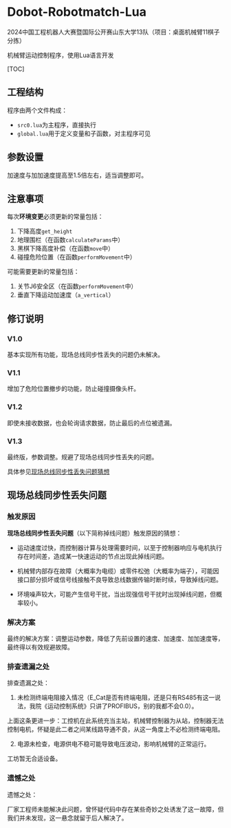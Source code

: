 # Dobot-Robotmatch-Lua
2024中国工程机器人大赛暨国际公开赛山东大学13队（项目：桌面机械臂11棋子分拣）

机械臂运动控制程序，使用Lua语言开发

[TOC]

## 工程结构

程序由两个文件构成：

- `src0.lua`为主程序，直接执行
- `global.lua`用于定义变量和子函数，对主程序可见

## 参数设置
加速度与加加速度提高至1.5倍左右，适当调整即可。

## 注意事项
每次**环境变更**必须更新的常量包括：

1. 下降高度`get_height`
2. 地理围栏（在函数`calculateParams`中）
3. 黑棋下降高度补偿（在函数`move`中）
4. 碰撞危险位置（在函数`performMovement`中）

可能需要更新的常量包括：

1. 关节J6安全区（在函数`performMovement`中）
2. 垂直下降运动加速度（`a_vertical`）

## 修订说明

### V1.0

基本实现所有功能，现场总线同步性丢失的问题仍未解决。

### V1.1

增加了危险位置撤步的功能，防止碰撞摄像头杆。

### V1.2

即使未接收数据，也会轮询请求数据，防止最后的点位被遗漏。

### V1.3

最终版，参数调整。规避了现场总线同步性丢失的问题。

具体参见[现场总线同步性丢失问题猜想](#现场总线同步性丢失问题)

## 现场总线同步性丢失问题

### 触发原因

**现场总线同步性丢失问题**（以下简称掉线问题）触发原因的猜想：

- 运动速度过快，而控制器计算与处理需要时间，以至于控制器响应与电机执行存在时间差，造成某一快速运动的节点出现此掉线问题。

- 机械臂内部存在故障（大概率为电缆）或零件松弛（大概率为端子），可能因接口部分损坏或信号线接触不良导致总线数据传输时断时续，导致掉线问题。

- 环境噪声较大，可能产生信号干扰，当出现强信号干扰时出现掉线问题，但概率较小。

### 解决方案

最终的解决方案：调整运动参数，降低了先前设置的速度、加速度、加加速度等，最终得以有效规避故障。

### 排查遗漏之处

排查遗漏之处：

1. 未检测终端电阻接入情况（E_Cat是否有终端电阻，还是只有RS485有这一说法，我院《运动控制系统》只讲了PROFIBUS，别的我都不会0.0）。

上面这条更进一步：工控机在此系统充当主站，机械臂控制器为从站，控制器无法控制电机，怀疑是此二者之间某线路导通不良，从这一角度上不必检测终端电阻。

2. 电源未检查，电源供电不稳可能导致电压波动，影响机械臂的正常运行。

工坊暂无合适设备。

### 遗憾之处

遗憾之处：

厂家工程师未能解决此问题，曾怀疑代码中存在某些奇妙之处诱发了这一故障，但我们并未发现，这一悬念就留于后人解决了。